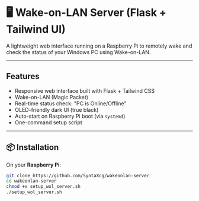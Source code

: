 # 🖥️ Wake-on-LAN Server (Flask + Tailwind UI)

A lightweight web interface running on a Raspberry Pi to remotely wake and check the status of your Windows PC using Wake-on-LAN.

---

## Features

- Responsive web interface built with Flask + Tailwind CSS
- Wake-on-LAN (Magic Packet)
- Real-time status check: "PC is Online/Offline"
- OLED-friendly dark UI (true black)
- Auto-start on Raspberry Pi boot (via `systemd`)
- One-command setup script

---

## 📦 Installation

On your **Raspberry Pi**:

```bash
git clone https://github.com/SyntaXcg/wakeonlan-server
cd wakeonlan-server
chmod +x setup_wol_server.sh
./setup_wol_server.sh
